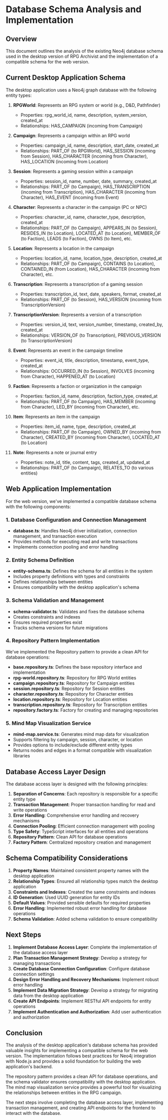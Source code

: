 # Database Schema Analysis and Implementation

## Overview

This document outlines the analysis of the existing Neo4j database schema used in the desktop version of RPG Archivist and the implementation of a compatible schema for the web version.

## Current Desktop Application Schema

The desktop application uses a Neo4j graph database with the following entity types:

1. **RPGWorld**: Represents an RPG system or world (e.g., D&D, Pathfinder)
   - Properties: rpg_world_id, name, description, system_version, created_at
   - Relationships: HAS_CAMPAIGN (incoming from Campaign)

2. **Campaign**: Represents a campaign within an RPG world
   - Properties: campaign_id, name, description, start_date, created_at
   - Relationships: PART_OF (to RPGWorld), HAS_SESSION (incoming from Session), HAS_CHARACTER (incoming from Character), HAS_LOCATION (incoming from Location)

3. **Session**: Represents a gaming session within a campaign
   - Properties: session_id, name, number, date, summary, created_at
   - Relationships: PART_OF (to Campaign), HAS_TRANSCRIPTION (incoming from Transcription), HAS_CHARACTER (incoming from Character), HAS_EVENT (incoming from Event)

4. **Character**: Represents a character in the campaign (PC or NPC)
   - Properties: character_id, name, character_type, description, created_at
   - Relationships: PART_OF (to Campaign), APPEARS_IN (to Session), RESIDES_IN (to Location), LOCATED_AT (to Location), MEMBER_OF (to Faction), LEADS (to Faction), OWNS (to Item), etc.

5. **Location**: Represents a location in the campaign
   - Properties: location_id, name, location_type, description, created_at
   - Relationships: PART_OF (to Campaign), CONTAINS (to Location), CONTAINED_IN (from Location), HAS_CHARACTER (incoming from Character), etc.

6. **Transcription**: Represents a transcription of a gaming session
   - Properties: transcription_id, text, date, speakers, format, created_at
   - Relationships: PART_OF (to Session), HAS_VERSION (incoming from TranscriptionVersion)

7. **TranscriptionVersion**: Represents a version of a transcription
   - Properties: version_id, text, version_number, timestamp, created_by, created_at
   - Relationships: VERSION_OF (to Transcription), PREVIOUS_VERSION (to TranscriptionVersion)

8. **Event**: Represents an event in the campaign timeline
   - Properties: event_id, title, description, timestamp, event_type, created_at
   - Relationships: OCCURRED_IN (to Session), INVOLVES (incoming from Character), HAPPENED_AT (to Location)

9. **Faction**: Represents a faction or organization in the campaign
   - Properties: faction_id, name, description, faction_type, created_at
   - Relationships: PART_OF (to Campaign), HAS_MEMBER (incoming from Character), LED_BY (incoming from Character), etc.

10. **Item**: Represents an item in the campaign
    - Properties: item_id, name, type, description, created_at
    - Relationships: PART_OF (to Campaign), OWNED_BY (incoming from Character), CREATED_BY (incoming from Character), LOCATED_AT (to Location)

11. **Note**: Represents a note or journal entry
    - Properties: note_id, title, content, tags, created_at, updated_at
    - Relationships: PART_OF (to Campaign), RELATES_TO (to various entities)

## Web Application Implementation

For the web version, we've implemented a compatible database schema with the following components:

### 1. Database Configuration and Connection Management

- **database.ts**: Handles Neo4j driver initialization, connection management, and transaction execution
- Provides methods for executing read and write transactions
- Implements connection pooling and error handling

### 2. Entity Schema Definition

- **entity-schema.ts**: Defines the schema for all entities in the system
- Includes property definitions with types and constraints
- Defines relationships between entities
- Ensures compatibility with the desktop application's schema

### 3. Schema Validation and Management

- **schema-validator.ts**: Validates and fixes the database schema
- Creates constraints and indexes
- Ensures required properties exist
- Tracks schema versions for future migrations

### 4. Repository Pattern Implementation

We've implemented the Repository pattern to provide a clean API for database operations:

- **base.repository.ts**: Defines the base repository interface and implementation
- **rpg-world.repository.ts**: Repository for RPG World entities
- **campaign.repository.ts**: Repository for Campaign entities
- **session.repository.ts**: Repository for Session entities
- **character.repository.ts**: Repository for Character entities
- **location.repository.ts**: Repository for Location entities
- **transcription.repository.ts**: Repository for Transcription entities
- **repository.factory.ts**: Factory for creating and managing repositories

### 5. Mind Map Visualization Service

- **mind-map.service.ts**: Generates mind map data for visualization
- Supports filtering by campaign, session, character, or location
- Provides options to include/exclude different entity types
- Returns nodes and edges in a format compatible with visualization libraries

## Database Access Layer Design

The database access layer is designed with the following principles:

1. **Separation of Concerns**: Each repository is responsible for a specific entity type
2. **Transaction Management**: Proper transaction handling for read and write operations
3. **Error Handling**: Comprehensive error handling and recovery mechanisms
4. **Connection Pooling**: Efficient connection management with pooling
5. **Type Safety**: TypeScript interfaces for all entities and operations
6. **Repository Pattern**: Clean API for database operations
7. **Factory Pattern**: Centralized repository creation and management

## Schema Compatibility Considerations

1. **Property Names**: Maintained consistent property names with the desktop application
2. **Relationship Types**: Ensured all relationship types match the desktop application
3. **Constraints and Indexes**: Created the same constraints and indexes
4. **ID Generation**: Used UUID generation for entity IDs
5. **Default Values**: Provided sensible defaults for required properties
6. **Error Handling**: Implemented robust error handling for database operations
7. **Schema Validation**: Added schema validation to ensure compatibility

## Next Steps

1. **Implement Database Access Layer**: Complete the implementation of the database access layer
2. **Plan Transaction Management Strategy**: Develop a strategy for managing transactions
3. **Create Database Connection Configuration**: Configure database connection settings
4. **Design Error Handling and Recovery Mechanisms**: Implement robust error handling
5. **Implement Data Migration Strategy**: Develop a strategy for migrating data from the desktop application
6. **Create API Endpoints**: Implement RESTful API endpoints for entity operations
7. **Implement Authentication and Authorization**: Add user authentication and authorization

## Conclusion

The analysis of the desktop application's database schema has provided valuable insights for implementing a compatible schema for the web version. The implementation follows best practices for Neo4j integration with Node.js and provides a solid foundation for building the web application's backend.

The repository pattern provides a clean API for database operations, and the schema validator ensures compatibility with the desktop application. The mind map visualization service provides a powerful tool for visualizing the relationships between entities in the RPG campaign.

The next steps involve completing the database access layer, implementing transaction management, and creating API endpoints for the frontend to interact with the database.
